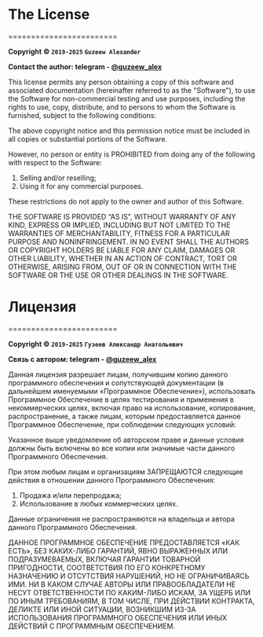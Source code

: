 
# The License
========================

**Copyright © `2019-2025` `Guzeew Alexander`**

**Contact the author: telegram - [@guzeew_alex](https://t.me/guzeew_alex)**

This license permits any person obtaining a copy 
of this software and associated documentation
(hereinafter referred to as the "Software"),
to use the Software for non-commercial testing 
and use purposes, including the rights to use, 
copy, distribute, and to persons to whom the 
Software is furnished, subject to the following 
conditions:

The above copyright notice and this permission notice
must be included in all copies or substantial portions 
of the Software.

However, no person or entity is PROHIBITED from
doing any of the following with respect to the Software:
1) Selling and/or reselling;
2) Using it for any commercial purposes.  

These restrictions do not apply to the owner and author 
of this Software.

THE SOFTWARE IS PROVIDED “AS IS”, WITHOUT WARRANTY OF ANY KIND,
EXPRESS OR IMPLIED, INCLUDING BUT NOT LIMITED TO THE WARRANTIES
OF MERCHANTABILITY, FITNESS FOR A PARTICULAR PURPOSE AND
NONINFRINGEMENT. IN NO EVENT SHALL THE AUTHORS OR COPYRIGHT
HOLDERS BE LIABLE FOR ANY CLAIM, DAMAGES OR OTHER LIABILITY,
WHETHER IN AN ACTION OF CONTRACT, TORT OR OTHERWISE, ARISING
FROM, OUT OF OR IN CONNECTION WITH THE SOFTWARE OR THE USE OR
OTHER DEALINGS IN THE SOFTWARE.


# Лицензия
========================

**Copyright © `2019-2025` `Гузеев Александр Анатольевич`**

**Связь с автором: telegram - [@guzeew_alex](https://t.me/guzeew_alex)**

Данная лицензия разрешает лицам, получившим копию данного 
программного обеспечения и сопутствующей документации 
(в дальнейшем именуемыми «Программное Обеспечение»), 
использовать Программное Обеспечение в целях тестирования 
и применения в некоммерческих целях, включая право 
на использование, копирование, распространение, а также 
лицам, которым предоставляется данное Программное Обеспечение, 
при соблюдении следующих условий:

Указанное выше уведомление об авторском праве и данные условия 
должны быть включены во все копии или значимые части данного 
Программного Обеспечения.

При этом любым лицам и организациям ЗАПРЕЩАЮТСЯ следующие 
действия в отношении данного Программного Обеспечения:
1) Продажа и/или перепродажа; 
2) Использование в любых коммерческих целях.  

Данные ограничения не распространяются на владельца и автора 
данного Программного Обеспечения.

ДАННОЕ ПРОГРАММНОЕ ОБЕСПЕЧЕНИЕ ПРЕДОСТАВЛЯЕТСЯ «КАК ЕСТЬ», 
БЕЗ КАКИХ-ЛИБО ГАРАНТИЙ, ЯВНО ВЫРАЖЕННЫХ ИЛИ ПОДРАЗУМЕВАЕМЫХ, 
ВКЛЮЧАЯ ГАРАНТИИ ТОВАРНОЙ ПРИГОДНОСТИ, СООТВЕТСТВИЯ ПО ЕГО 
КОНКРЕТНОМУ НАЗНАЧЕНИЮ И ОТСУТСТВИЯ НАРУШЕНИЙ, НО НЕ ОГРАНИЧИВАЯСЬ 
ИМИ. НИ В КАКОМ СЛУЧАЕ АВТОРЫ ИЛИ ПРАВООБЛАДАТЕЛИ НЕ НЕСУТ 
ОТВЕТСТВЕННОСТИ ПО КАКИМ-ЛИБО ИСКАМ, ЗА УЩЕРБ ИЛИ ПО ИНЫМ 
ТРЕБОВАНИЯМ, В ТОМ ЧИСЛЕ, ПРИ ДЕЙСТВИИ КОНТРАКТА, ДЕЛИКТЕ ИЛИ ИНОЙ 
СИТУАЦИИ, ВОЗНИКШИМ ИЗ-ЗА ИСПОЛЬЗОВАНИЯ ПРОГРАММНОГО ОБЕСПЕЧЕНИЯ 
ИЛИ ИНЫХ ДЕЙСТВИЙ С ПРОГРАММНЫМ ОБЕСПЕЧЕНИЕМ.
